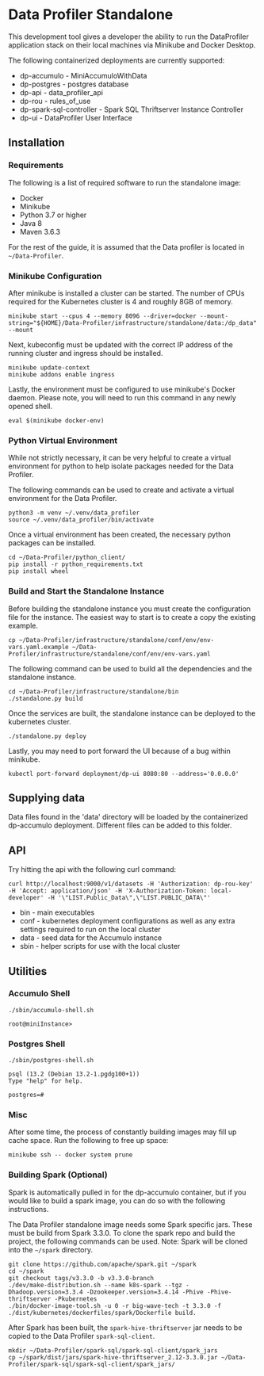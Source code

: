# Data Profiler Standalone

This development tool gives a developer the ability to run the DataProfiler application stack on their local machines via Minikube and Docker Desktop.

The following containerized deployments are currently supported:

* dp-accumulo - MiniAccumuloWithData
* dp-postgres - postgres database
* dp-api - data_profiler_api
* dp-rou - rules_of_use
* dp-spark-sql-controller - Spark SQL Thriftserver Instance Controller
* dp-ui - DataProfiler User Interface

## Installation

### Requirements

The following is a list of required software to run the standalone image:

* Docker
* Minikube
* Python 3.7 or higher
* Java 8
* Maven 3.6.3

For the rest of the guide, it is assumed that the Data profiler is located in `~/Data-Profiler`.

### Minikube Configuration

After minikube is installed a cluster can be started. The number of CPUs required for the Kubernetes cluster is 4 and roughly 8GB of memory.

```shell
minikube start --cpus 4 --memory 8096 --driver=docker --mount-string="${HOME}/Data-Profiler/infrastructure/standalone/data:/dp_data" --mount
```

Next, kubeconfig must be updated with the correct IP address of the running cluster and ingress should be installed.

```shell
minikube update-context
minikube addons enable ingress
```

Lastly, the environment must be configured to use minikube's Docker daemon. Please note, you will need to run this command in any newly opened shell.

```shell
eval $(minikube docker-env)
```

### Python Virtual Environment

While not strictly necessary, it can be very helpful to create a virtual environment for python to help isolate packages needed for the Data Profiler.

The following commands can be used to create and activate a virtual environment for the Data Profiler.

```shell
python3 -m venv ~/.venv/data_profiler
source ~/.venv/data_profiler/bin/activate
```

Once a virtual environment has been created, the necessary python packages can be installed.

```shell
cd ~/Data-Profiler/python_client/
pip install -r python_requirements.txt
pip install wheel
```

### Build and Start the Standalone Instance

Before building the standalone instance you must create the configuration file for the instance. The easiest way to start is to create a copy the existing example.

```shell
cp ~/Data-Profiler/infrastructure/standalone/conf/env/env-vars.yaml.example ~/Data-Profiler/infrastructure/standalone/conf/env/env-vars.yaml
```

The following command can be used to build all the dependencies and the standalone instance.

```shell
cd ~/Data-Profiler/infrastructure/standalone/bin
./standalone.py build
```

Once the services are built, the standalone instance can be deployed to the kubernetes cluster.

```shell
./standalone.py deploy
```

Lastly, you may need to port forward the UI because of a bug within minikube.

```shell
kubectl port-forward deployment/dp-ui 8080:80 --address='0.0.0.0'
```

## Supplying data

Data files found in the 'data' directory will be loaded by the containerized dp-accumulo deployment. Different files can be added to this folder.

## API

Try hitting the api with the following curl command:

```shell
curl http://localhost:9000/v1/datasets -H 'Authorization: dp-rou-key' -H 'Accept: application/json' -H 'X-Authorization-Token: local-developer' -H '\"LIST.Public_Data\",\"LIST.PUBLIC_DATA\"'
```

* bin - main executables
* conf - kubernetes deployment configurations as well as any extra settings required to run on the local cluster
* data - seed data for the Accumulo instance
* sbin - helper scripts for use with the local cluster

## Utilities

### Accumulo Shell

```shell
./sbin/accumulo-shell.sh

root@miniInstance>
```

### Postgres Shell

```shell
./sbin/postgres-shell.sh

psql (13.2 (Debian 13.2-1.pgdg100+1))
Type "help" for help.

postgres=#
```

### Misc

After some time, the process of constantly building images may fill up cache space.
Run the following to free up space:

```shell
minikube ssh -- docker system prune
```

### Building Spark (Optional)

Spark is automatically pulled in for the dp-accumulo container, but if you would like to build a spark image, you can do so with the following instructions.

The Data Profiler standalone image needs some Spark specific jars. These must be build from Spark 3.3.0. To clone the spark repo and build the project, the following commands can be used. Note: Spark will be cloned into the `~/spark` directory.

```shell
git clone https://github.com/apache/spark.git ~/spark
cd ~/spark
git checkout tags/v3.3.0 -b v3.3.0-branch
./dev/make-distribution.sh --name k8s-spark --tgz -Dhadoop.version=3.3.4 -Dzookeeper.version=3.4.14 -Phive -Phive-thriftserver -Pkubernetes
./bin/docker-image-tool.sh -u 0 -r big-wave-tech -t 3.3.0 -f ./dist/kubernetes/dockerfiles/spark/Dockerfile build.
```

After Spark has been built, the `spark-hive-thriftserver` jar needs to be copied to the Data Profiler `spark-sql-client`.

```shell
mkdir ~/Data-Profiler/spark-sql/spark-sql-client/spark_jars
cp ~/spark/dist/jars/spark-hive-thriftserver_2.12-3.3.0.jar ~/Data-Profiler/spark-sql/spark-sql-client/spark_jars/
```
